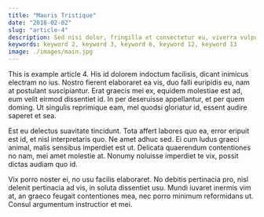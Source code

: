 ```yaml
---
title: "Mauris Tristique"
date: "2018-02-02"
slug: "article-4"
description: Sed nisi dolor, fringilla et consectetur eu, viverra vulputate felis. Ut est ex, ornare vitae dictum quis, egestas et est. Nam rhoncus purus eu justo feugiat, a venenatis enim ultricies. Mauris tristique elementum leo a viverra. Ut placerat, ex nec vestibulum iaculis, nibh ante sollicitudin elit, non aliquet nunc neque ac sapien. Aenean iaculis vulputate facilisis. Suspendisse elit purus, iaculis.
keywords: keyword 2, keyword 3, keyword 6, keyword 12, keyword 13
image: ./images/main.jpg
---
```


This is example article 4. His id dolorem indoctum facilisis, dicant inimicus
electram no ius. Nostro fierent elaboraret ea vis, duo falli euripidis eu, nam
at postulant suscipiantur. Erat graecis mei ex, equidem molestiae est ad, eum
velit eirmod dissentiet id. In per deseruisse appellantur, et per quem doming.
Ut singulis reprimique eam, mel quodsi gloriatur id, essent audire saperet et
sea.

Est eu delectus suavitate tincidunt. Tota affert labores quo ea, error eripuit
est id, et nisl interpretaris quo. Ne amet adhuc sed. Ei cum ludus graeci
animal, malis sensibus imperdiet est ut. Delicata quaerendum contentiones no
nam, mei amet molestie at. Nonumy noluisse imperdiet te vix, possit dictas
audiam quo id.

Vix porro noster ei, no usu facilis elaboraret. No debitis pertinacia pro, nisl
delenit pertinacia ad vis, in soluta dissentiet usu. Mundi iuvaret inermis vim
at, an graeco feugait contentiones mea, nec porro minimum reformidans ut. Consul
argumentum instructior et mei.
